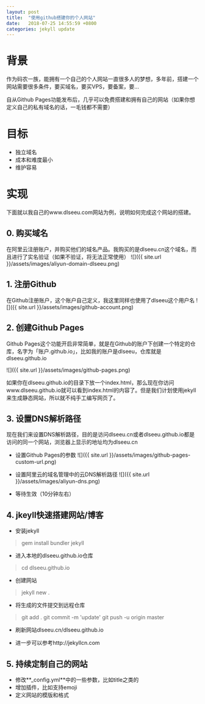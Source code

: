 ```yaml
---
layout: post
title:  "使用github搭建你的个人网站"
date:   2018-07-25 14:55:59 +0800
categories: jekyll update
---
```


# 背景

作为码农一族，能拥有一个自己的个人网站一直很多人的梦想，多年前，搭建一个网站需要很多条件，要买域名，要买VPS，要备案，要...

自从Github Pages功能发布后，几乎可以免费搭建和拥有自己的网站（如果你想定义自己的私有域名的话，一毛钱都不需要）

# 目标

* 独立域名
* 成本和难度最小
* 维护容易

# 实现

下面就以我自己的www.dlseeu.com网站为例，说明如何完成这个网站的搭建。

## 0. 购买域名
在阿里云注册账户，并购买他们的域名产品。我购买的是dlseeu.cn这个域名，而且进行了实名验证（如果不验证，将无法正常使用）
![]({{ site.url }}/assets/images/aliyun-domain-dlseeu.png)


## 1. 注册Github

在Github注册账户，这个账户自己定义，我这里同样也使用了dlseeu这个用户名
![]({{ site.url }}/assets/images/github-account.png)

## 2. 创建Github Pages

Github Pages这个功能开启非常简单，就是在Github的账户下创建一个特定的仓库，名字为「账户.github.io」，比如我的账户是dlseeu，仓库就是dlseeu.github.io

![]({{ site.url }}/assets/images/github-pages.png)

如果你在dlseeu.github.io的目录下放一个index.html，那么现在你访问www.dlseeu.github.io就可以看到index.html的内容了。但是我们计划使用jekyll来生成静态网站，所以就不纯手工编写网页了。

## 3. 设置DNS解析路径

现在我们来设置DNS解析路径，目的是访问dlseeu.cn或者dlseeu.github.io都是访问的同一个网站，浏览器上显示的地址均为dlseeu.cn

* 设置Github Pages的参数
![]({{ site.url }}/assets/images/github-pages-custom-url.png)

* 设置阿里云的域名管理中的云DNS解析路径
![]({{ site.url }}/assets/images/aliyun-dns.png)

* 等待生效（10分钟左右）

## 4. jkeyll快速搭建网站/博客

* 安装jekyll
> gem install bundler jekyll

* 进入本地的dlseeu.github.io仓库
> cd  dlseeu.github.io

* 创建网站
> jekyll new .

* 将生成的文件提交到远程仓库
> git add .
> git commit -m 'update'
> git push -u origin master

* 刷新网站dlseeu.cn/dlseeu.github.io

* 进一步可以参考http://jekyllcn.com

## 5. 持续定制自己的网站

* 修改**_config.yml**中的一些参数，比如title之类的
* 增加插件，比如支持emoji
* 定义网站的模版和格式
